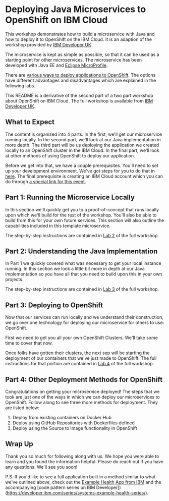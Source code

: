 # Deploying Java Microservices to OpenShift on IBM Cloud

This workshop demonstrates how to build a microservice with Java and how to deploy it to OpenShift on the IBM Cloud. It is an adaption of the workshop provided by [IBM Developer UK](https://github.com/nheidloff/openshift-on-ibm-cloud-workshops/tree/master/2-deploying-to-openshift#deploying-java-microservices-to-openshift-on-ibm-cloud).

The microservice is kept as simple as possible, so that it can be used as a starting point for other microservices. The microservice has been developed with Java EE and [Eclipse MicroProfile](https://microprofile.io/).

There are [various ways to deploy applications to OpenShift](http://heidloff.net/article/deploying-open-liberty-microservices-openshift/). The options have different advantages and disadvantages which are explained in the following labs.

This README is a derivative of the second part of a two part workshop about OpenShift on IBM Cloud. The full workshop is available from [IBM Developer UK](https://github.com/IBMDeveloperUK/openshift-on-ibm-cloud-workshops).

## What to Expect

The content is organized into 4 parts. In the first, we'll get our microservice running locally. In the second part, we'll look at our Java implementation in more depth. The third part will be us deploying the application we created locally to an OpenShift cluster in the IBM Cloud. In the final part, we'll look at other methods of using OpenShift to deploy our application.

Before we get into that, we have a couple prerequisites. You'll need to set up your development environment. We've got steps for you to do that in [here](https://github.com/pnbrown/openshift-on-ibm-cloud-workshops/blob/master/2-deploying-to-openshift/documentation/1-prereqs.md). The final prerequisite is creating an IBM Cloud account which you can do through [a special link for this event](https://ibm.biz/BdzQDd).

## Part 1: Running the Microservice Locally

In this section we'll quickly get you to a proof-of-concept that runs locally upon which we'll build for the rest of the workshop. You'll also be able to build from this for your own future services. This section will also outline the capabilities included in this template microservice.

The step-by-step instructions are contained in [Lab 2](https://github.com/nheidloff/openshift-on-ibm-cloud-workshops/blob/master/2-deploying-to-openshift/documentation/2-docker.md) of the full workshop.

## Part 2: Understanding the Java Implementation

In Part 1 we quickly covered what was necessary to get your local instance running. In this section we look a little bit more in depth at our Java implementation so you have all that you need to build upon this in your own projects. 

The step-by-step instructions are contained in [Lab 3](https://github.com/nheidloff/openshift-on-ibm-cloud-workshops/blob/master/2-deploying-to-openshift/documentation/3-java.md#lab-3---understanding-the-java-implementation) of the full workshop.

## Part 3: Deploying to OpenShift

Now that our services can run locally and we understand their construction, we go over one technology for deploying our microservice for others to use: OpenShift.

First we need to get you all your own OpenShift Clusters. We'll take some time to cover that now.

Once folks have gotten their clusters, the next sep will be starting the deployment of our containers that we've just made to OpenShift. The full instructions for that portion are contained in [Lab 4](https://github.com/nheidloff/openshift-on-ibm-cloud-workshops/blob/master/2-deploying-to-openshift/documentation/4-openshift.md#lab-4---deploying-to-openshift) of the full workshop.

## Part 4: Other Deployment Methods for OpenShift

Congratulations on getting your microservice deployed! The steps that we took are just one of the ways in which we can deploy our microservices to OpenShift. Follow along to see three more methods for deployment. They are listed below:

1. Deploy from existing containers on Docker Hub
2. Deploy using GitHub Repositories with Dockerfiles defined
3. Deploy using the Source to Image functionality in OpenShift

## Wrap Up

Thank you so much for following along with us. We hope you were able to learn and you found the information helpful. Please do  reach out if you have any questions. We'll see you soon!

P.S. If you'd like to see a full application built in a method similar to what we've outlined above, check out the [Example Health App from IBM](https://github.com/IBM/example-health-jee-openshift) and the accompanying [code pattern series on IBM Developer])(https://developer.ibm.com/series/systems-example-health-series/).
